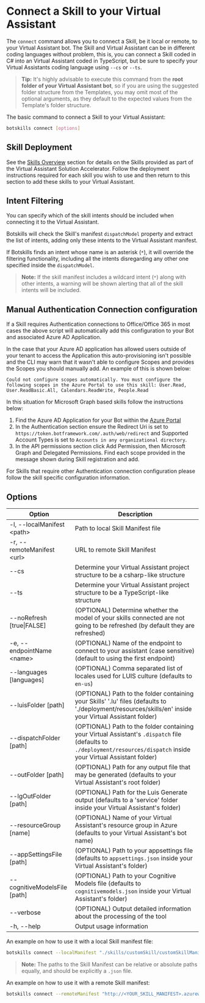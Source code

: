 # Connect a Skill to your Virtual Assistant

The `connect` command allows you to connect a Skill, be it local or remote, to your Virtual Assistant bot. The Skill and Virtual Assistant can be in different coding languages without problem, this is, you can connect a Skill coded in C# into an Virtual Assistant coded in TypeScript, but be sure to specify your Virtual Assistants coding language using `--cs` or `--ts`.

> **Tip:** It's highly advisable to execute this command from the **root folder of your Virtual Assistant bot**, so if you are using the suggested folder structure from the Templates, you may omit most of the optional arguments, as they default to the expected values from the Template's folder structure.

The basic command to connect a Skill to your Virtual Assistant:

```bash
botskills connect [options]
```

## Skill Deployment
See the [Skills Overview]({{site.baseurl}}/overview/skills) section for details on the Skills provided as part of the Virtual Assistant Solution Accelerator. Follow the deployment instructions required for each skill you wish to use and then return to this section to add these skills to your Virtual Assistant.

## Intent Filtering
You can specify which of the skill intents should be included when connecting it to the Virtual Assistant.

Botskills will check the Skill's manifest `dispatchModel` property and extract the list of intents, adding only these intents to the Virtual Assistant manifest.

If Botskills finds an intent whose name is an asterisk (`*`), it will override the filtering functionality, including all the intents disregarding any other one specified inside the `dispatchModel`.

> **Note:** If the skill manifest includes a wildcard intent (`*`) along with other intents, a warning will be shown alerting that all of the skill intents will be included.

## Manual Authentication Connection configuration

If a Skill requires Authentication connections to Office/Office 365 in most cases the above script will automatically add this configuration to your Bot and associated Azure AD Application.

In the case that your Azure AD application has allowed users outside of your tenant to access the Application this auto-provisioning isn't possible and the CLI may warn that it wasn't able to configure Scopes and provides the Scopes you should manually add. An example of this is shown below:

```
Could not configure scopes automatically. You must configure the following scopes in the Azure Portal to use this skill: User.Read, User.ReadBasic.All, Calendars.ReadWrite, People.Read
```

In this situation for Microsoft Graph based skills follow the instructions below:

1. Find the Azure AD Application for your Bot within the [Azure Portal](https://ms.portal.azure.com/#blade/Microsoft_AAD_IAM/ActiveDirectoryMenuBlade/RegisteredAppsPreview)
2. In the Authentication section ensure the Redirect Uri is set to `https://token.botframework.com/.auth/web/redirect` and Supported Account Types is set to `Accounts in any organizational directory`.
3. In the API permissions section click Add Permission, then Microsoft Graph and Delegated Permissions. Find each scope provided in the message shown during Skill registration and add.

For Skills that require other Authentication connection configuration please follow the skill specific configuration information.

## Options

| Option                        | Description                                                                                                                                                                         |
|-------------------------------|-------------------------------------------------------------------------------------------------------------------------------------------------------------------------------------|
| -l, --localManifest \<path>   | Path to local Skill Manifest file                                                                                                                                                   |
| -r, --remoteManifest \<url>   | URL to remote Skill Manifest                                                                                                                                                        |
| --cs                          | Determine your Virtual Assistant project structure to be a csharp-like structure                                                                                                    |
| --ts                          | Determine your Virtual Assistant project structure to be a TypeScript-like structure                                                                                                |
| --noRefresh [true\|FALSE]     | (OPTIONAL) Determine whether the model of your skills connected are not going to be refreshed (by default they are refreshed)                                                       |
| -e, --endpointName \<name>    | (OPTIONAL) Name of the endpoint to connect to your assistant (case sensitive) (default to using the first endpoint)                                                                 |
| --languages [languages]       | (OPTIONAL) Comma separated list of locales used for LUIS culture (defaults to `en-us`)                                                                                              |
| --luisFolder [path]           | (OPTIONAL) Path to the folder containing your Skills' '.lu' files (defaults to './deployment/resources/skills/en' inside your Virtual Assistant folder)                             |
| --dispatchFolder [path]       | (OPTIONAL) Path to the folder containing your Virtual Assistant's `.dispatch` file (defaults to `./deployment/resources/dispatch` inside your Virtual Assistant folder)             |
| --outFolder [path]            | (OPTIONAL) Path for any output file that may be generated (defaults to your Virtual Assistant's root folder)                                                                        |
| --lgOutFolder [path]          | (OPTIONAL) Path for the Luis Generate output (defaults to a 'service' folder inside your Virtual Assistant's folder)                                                                |
| --resourceGroup [name]        | (OPTIONAL) Name of your Virtual Assistant's resource group in Azure (defaults to your Virtual Assistant's bot name)                                                                 |
| --appSettingsFile [path]      | (OPTIONAL) Path to your appsettings file (defaults to `appsettings.json` inside your Virtual Assistant's folder)                                                                    |
| --cognitiveModelsFile [path]  | (OPTIONAL) Path to your Cognitive Models file (defaults to `cognitivemodels.json` inside your Virtual Assistant's folder)                                                           |
| --verbose                     | (OPTIONAL) Output detailed information about the processing of the tool                                                                                                             |
| -h, --help                    | Output usage information                                                                                                                                                            |

An example on how to use it with a local Skill manifest file:

```bash
botskills connect --localManifest "./skills/customSkill/customSkillManifest.json" --cs --luisFolder "<PATH_TO_LU_FOLDER>"
```

> **Note:** The paths to the Skill Manifest can be relative or absolute paths equally, and should be explicitly a `.json` file.

An example on how to use it with a remote Skill manifest:

```bash
botskills connect --remoteManifest "http://<YOUR_SKILL_MANIFEST>.azurewebsites.net/api/skill/manifest" --cs --luisFolder "<PATH_TO_LU_FOLDER>"
```